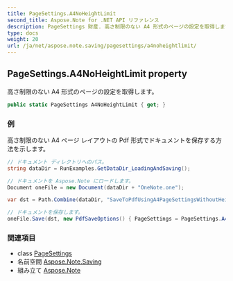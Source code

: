 ```yaml
---
title: PageSettings.A4NoHeightLimit
second_title: Aspose.Note for .NET API リファレンス
description: PageSettings 財産. 高さ制限のない A4 形式のページの設定を取得します
type: docs
weight: 20
url: /ja/net/aspose.note.saving/pagesettings/a4noheightlimit/
---
```

## PageSettings.A4NoHeightLimit property

高さ制限のない A4 形式のページの設定を取得します。

```csharp
public static PageSettings A4NoHeightLimit { get; }
```

### 例

高さ制限のない A4 ページ レイアウトの Pdf 形式でドキュメントを保存する方法を示します。

```csharp
// ドキュメント ディレクトリへのパス。
string dataDir = RunExamples.GetDataDir_LoadingAndSaving();

// ドキュメントを Aspose.Note にロードします。
Document oneFile = new Document(dataDir + "OneNote.one");

var dst = Path.Combine(dataDir, "SaveToPdfUsingA4PageSettingsWithoutHeightLimit.pdf");

// ドキュメントを保存します。
oneFile.Save(dst, new PdfSaveOptions() { PageSettings = PageSettings.A4NoHeightLimit });
```

### 関連項目

* class [PageSettings](../)
* 名前空間 [Aspose.Note.Saving](../../pagesettings/)
* 組み立て [Aspose.Note](../../../)


